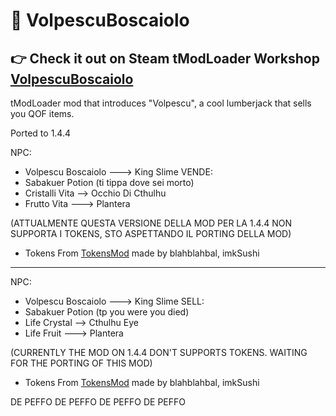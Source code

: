 # 🌳 VolpescuBoscaiolo

## 👉 Check it out on Steam tModLoader Workshop [VolpescuBoscaiolo](https://steamcommunity.com/sharedfiles/filedetails/?id=2835309414)

tModLoader mod that introduces "Volpescu", a cool lumberjack that sells you QOF items.

Ported to 1.4.4

NPC:
- Volpescu Boscaiolo ---> King Slime
VENDE:
- Sabakuer Potion (ti tippa dove sei morto)
- Cristalli Vita --> Occhio Di Cthulhu
- Frutto Vita ---> Plantera

(ATTUALMENTE QUESTA VERSIONE DELLA MOD PER LA 1.4.4 NON SUPPORTA I TOKENS, STO ASPETTANDO IL PORTING DELLA MOD)
- Tokens From [TokensMod](https://steamcommunity.com/sharedfiles/filedetails/?id=2789445751) made by blahblahbal, imkSushi
---------------------------------------------------------------------------------
NPC:
- Volpescu Boscaiolo ---> King Slime
SELL:
- Sabakuer Potion (tp you were you died)
- Life Crystal --> Cthulhu Eye
- Life Fruit ---> Plantera

(CURRENTLY THE MOD ON 1.4.4 DON'T SUPPORTS TOKENS. WAITING FOR THE PORTING OF THIS MOD)
- Tokens From [TokensMod](https://steamcommunity.com/sharedfiles/filedetails/?id=2789445751) made by blahblahbal, imkSushi

DE PEFFO DE PEFFO DE PEFFO DE PEFFO
